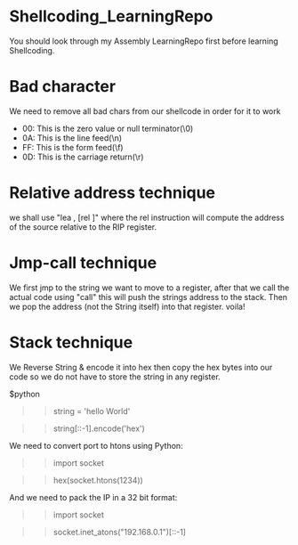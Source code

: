 # Shellcoding_LearningRepo
You should look through my Assembly LearningRepo first before learning Shellcoding.

# Bad character
We need to remove all bad chars from our shellcode in order for it to work
- 00: This is the zero value or null terminator(\0)
- 0A: This is the line feed(\n)
- FF: This is the form feed(\f)
- 0D: This is the carriage return(\r)

# Relative address technique
we shall use "lea <destination>, [rel <source>]"
where the rel instruction will compute the address of the source relative to the RIP register.
  

# Jmp-call technique
We first jmp to the string we want to move to a register, after that we call the actual code using "call" this will push the strings address to the stack.
Then we pop the address (not the String itself) into that register. voila!


# Stack technique
We Reverse String & encode it into hex then copy the hex bytes into our code so we do not have to store the string in any register.

$python
>> string = 'hello World'

>> string[::-1].encode('hex')

We need to convert port to htons using Python:
>> import socket

>> hex(socket.htons(1234))

And we need to pack the IP in a 32 bit format:
>> import socket

>> socket.inet_atons("192.168.0.1")[::-1]





